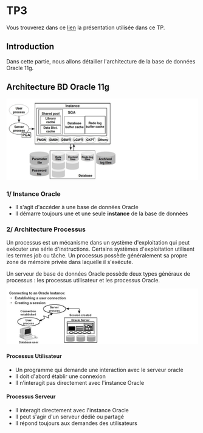 # TP3

Vous trouverez dans ce [lien]() la présentation utilisée dans ce TP.

## Introduction

Dans cette partie, nous allons détailler l'architecture de la base de données Oracle 11g.

## Architecture BD Oracle 11g

<p align="center">
  <img width="650" src="images/1.jpg" alt="picture">
</p>


### 1/ Instance Oracle

- Il s'agit d'accéder à une base de données Oracle
- Il démarre toujours une et une seule **instance** de la base de données

### 2/ Architecture Processus

Un processus est un mécanisme dans un système d'exploitation qui peut exécuter une série d'instructions. Certains systèmes d'exploitation utilisent les termes job ou tâche. Un processus possède généralement sa propre zone de mémoire privée dans laquelle il s'exécute.

Un serveur de base de données Oracle possède deux types généraux de processus : les processus utilisateur et les processus Oracle.

<p align="center">
  <img width="650" src="images/2.jpg" alt="picture">
</p>

#### Processus Utilisateur

- Un programme qui demande une interaction avec le serveur oracle
- Il doit d'abord établir une connexion
- Il n'interagit pas directement avec l'instance Oracle 


#### Processus Serveur

- Il interagit directement avec l'instance Oracle
- Il peut s'agir d'un serveur dédié ou partagé
- Il répond toujours aux demandes des utilisateurs

